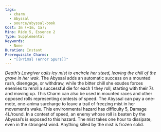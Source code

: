 ```yaml
---
tags:
  - charm
  - Abyssal
  - source/abyssal-book
Cost: 3m (+1m, 1a); 
Mins: Ride 5, Essence 2
Type: Supplemental
Keywords:
  - None
Duration: Instant
Prerequisite Charms:
  - "[[Primal Terror Spurs]]"
---
```

*Death’s Lawgiver calls icy mist to encircle her steed, leaving the chill of the grave in her wak.*
The Abyssal adds an automatic success on a mounted rush, disengage, or withdraw, while the bitter chill she exudes forces enemies to reroll a successful die for each 1 they roll, starting with their 7s and moving up. This Charm can also be used in mounted races and other opposed rolls representing contests of speed.
The Abyssal can pay a one-mote, one-anima surcharge to leave a trail of freezing mist in her movement’s wake. This environmental hazard has difficulty 5, Damage 4L/round. In a contest of speed, an enemy whose roll is beaten by the Abyssal’s is exposed to this hazard. The mist takes one hour to dissipate, even in the strongest wind. Anything killed by the mist is frozen solid.